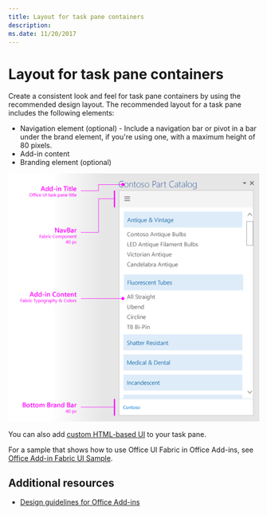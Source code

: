 ```yaml
---
title: Layout for task pane containers
description: 
ms.date: 11/20/2017 
---
```



# Layout for task pane containers


Create a consistent look and feel for task pane containers by using the recommended design layout. The recommended layout for a task pane includes the following elements: 

- Navigation element (optional) - Include a navigation bar or pivot in a bar under the brand element, if you're using one, with a maximum height of 80 pixels.
- Add-in content
- Branding element (optional)

![Layout of a task pane, showing branding, navigation, and content elements](../../images/layouts-taskpane-v0.02.png)

You can also add [custom HTML-based UI](ui-elements.md#custom-HTML-based-UI) to your task pane.

For a sample that shows how to use Office UI Fabric in Office Add-ins, see [Office Add-in Fabric UI Sample](https://github.com/OfficeDev/Office-Add-in-Fabric-UI-Sample).

<!-- Add sample template for content add-in and individual building blocks - Branding, Navigation bar or pivot, input, layout components -->

## Additional resources

- [Design guidelines for Office Add-ins](../add-in-design.md)